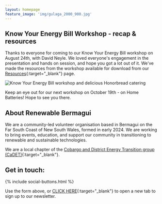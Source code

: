 ```yaml
---
layout: homepage
feature_image: 'img/gulaga_2000_900.jpg'
---
```

## Know Your Energy Bill Workshop - recap & resources

Thanks to everyone for coming to our Know Your Energy Bill workshop on August 24th, with David Neyle. We loved everyone's engagement in the presentation and hands on session, and hope you got a lot out of it. We've made the resources from the workshop available for download from our [Resources](renewablebermagui.org/resources){:target="_blank"} page.

<img src="img/wshop1_fullview.png" alt="Know Your Energy Bill workshop and delicious Honorbread catering">

Keep an eye out for our next workshop on October 19th - on Home Batteries! Hope to see you there.

## About Renewable Bermagui

We are a community-led volunteer organisation based in Bermagui on the Far South Coast of New South Wales, formed in early 2024. We are working to bring events, education, and support our community in transitioning to renewable and sustainable technologies.

We are a local chapter of the [Cobargo and District Energy Transition group (CaDET)](https://renewablecobargo.com){:target="_blank"}.

## Get in touch:

{% include social-buttons.html %}

<div style="text-align: left" class="sender-form-field" data-sender-form-id="egvljd"></div>

Use the form above, or [CLICK HERE](https://stats.sender.net/forms/egvljd/view){:target="_blank"} to open a new tab to sign up to our newsletter.


